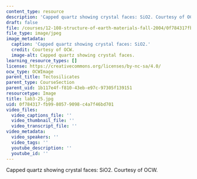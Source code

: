 ```yaml
---
content_type: resource
description: 'Capped quartz showing crystal faces: SiO2. Courtesy of OCW.'
draft: false
file: /courses/12-108-structure-of-earth-materials-fall-2004/0f784317fb9980579098c4a7f46bd701_lab3-25.jpg
file_type: image/jpeg
image_metadata:
  caption: 'Capped quartz showing crystal faces: SiO2.'
  credit: Courtesy of OCW.
  image-alt: Capped quartz showing crystal faces.
learning_resource_types: []
license: https://creativecommons.org/licenses/by-nc-sa/4.0/
ocw_type: OCWImage
parent_title: Tectosilicates
parent_type: CourseSection
parent_uid: 1b117e4f-f810-43eb-e97c-97305f139151
resourcetype: Image
title: lab3-25.jpg
uid: 0f784317-fb99-8057-9098-c4a7f46bd701
video_files:
  video_captions_file: ''
  video_thumbnail_file: ''
  video_transcript_file: ''
video_metadata:
  video_speakers: ''
  video_tags: ''
  youtube_description: ''
  youtube_id: ''
---
```

Capped quartz showing crystal faces: SiO2. Courtesy of OCW.